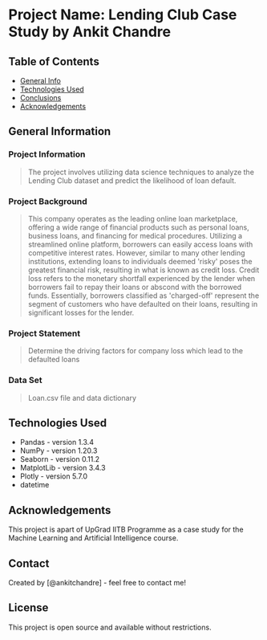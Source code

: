 # Project Name: Lending Club Case Study by Ankit Chandre

## Table of Contents

- [General Info](#general-information)
- [Technologies Used](#technologies-used)
- [Conclusions](#conclusions)
- [Acknowledgements](#acknowledgements)

<!-- You can include any other section that is pertinent to your problem -->

## General Information

### Project Information

> The project involves utilizing data science techniques to analyze the Lending Club dataset and predict the likelihood of loan default.

### Project Background

> This company operates as the leading online loan marketplace, offering a wide range of financial products such as personal loans, business loans, and financing for medical procedures. Utilizing a streamlined online platform, borrowers can easily access loans with competitive interest rates. However, similar to many other lending institutions, extending loans to individuals deemed 'risky' poses the greatest financial risk, resulting in what is known as credit loss. Credit loss refers to the monetary shortfall experienced by the lender when borrowers fail to repay their loans or abscond with the borrowed funds. Essentially, borrowers classified as 'charged-off' represent the segment of customers who have defaulted on their loans, resulting in significant losses for the lender.


### Project Statement

> Determine the driving factors for company loss which lead to the defaulted loans 

### Data Set

> Loan.csv file and data dictionary

<!-- You don't have to answer all the questions - just the ones relevant to your project. -->


<!-- You don't have to answer all the questions - just the ones relevant to your project. -->

## Technologies Used

- Pandas - version 1.3.4
- NumPy - version 1.20.3
- Seaborn - version 0.11.2
- MatplotLib - version 3.4.3
- Plotly - version 5.7.0
- datetime

<!-- As the libraries versions keep on changing, it is recommended to mention the version of library used in this project -->

## Acknowledgements

This project is apart of UpGrad IITB Programme as a case study for the Machine Learning and Artificial Intelligence course.

## Contact

Created by [@ankitchandre] - feel free to contact me!

<!-- Optional -->

<!-- ## License -->

## License

This project is open source and available without restrictions.

<!-- You don't have to include all sections - just the one's relevant to your project -->
